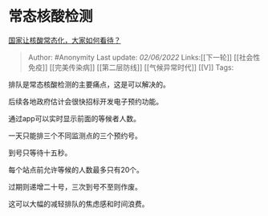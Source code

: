 # 常态核酸检测
[国家让核酸常态化，大家如何看待？](https://www.zhihu.com/question/532077648/answer/2512065395)

> Author: #Anonymity
> Last update: *02/06/2022*
> Links:[[下一轮]] [[社会性免疫]] [[完美传染病]] [[第二层防线]] [[气候异常时代]] [[V]]
> Tags:

排队是常态核酸检测的主要痛点，这是可以解决的。

后续各地政府估计会很快招标开发电子预约功能。

通过app可以实时显示前面的等候者人数。

一天只能排三个不同监测点的三个预约号。

到号只等待十五秒。

每个站点前允许等候的人数最多只有20个。

过期则递增二十号，三次到号不至则作废。

这可以大幅的减轻排队的焦虑感和时间浪费。

